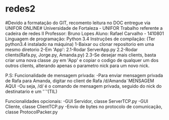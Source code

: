 # redes2
#Devido a formatação do GIT, recomento leitura no DOC entregue via UNIFOR ONLINE#
Universidade de Fortaleza - UNIFOR
Trabalho referente a cadeira de redes II
Professor: Bruno Lopes
Aluno: Rafael Carvalho - 1410801
Linguagem de programação: Python 3.4
Instruções de compilação: (Ter python3.4 instalado na máquina)
  1-Baixar ou clonar repositorio em uma mesmo diretorio
  2-Em 'App': 
            2.1-Rodar ServerApp.py
            2.2-Rodar clients(Rafa.py, Jorge.py, Amanda.py)
            2.3-Se desejar mais clients, basta criar uma nova classe .py em 'App' e copiar o codigo de
                qualquer um dos outros clients, alterando apenas o parametro nick para um novo nick.
  
  P.S: Funcionalidade de mensagem privada:
        -Para enviar mensagem privada de Rafa para Amanda, digitar no client de Rafa /d/Amanda&tilde;MENSAGEM AQUI
        -Ou seja, /d/ é o comando de mensagem privada, seguido do nick do destinatario e um '&tilde;'(TIL)

Funcionalidades opcionais:
  -GUI Servidor, classe ServerTCP.py
  -GUI Cliente, classe ClientTCP.py
  -Envio de bytes no protocolo de comunicação, classe ProtocolPacker.py
